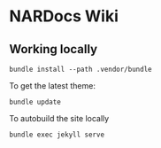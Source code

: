 # NARDocs Wiki


## Working locally



```
bundle install --path .vendor/bundle
```

To get the latest theme:

```
bundle update
```

To autobuild the site locally

```
bundle exec jekyll serve
```


